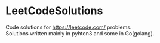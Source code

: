
# LeetCodeSolutions

Code solutions for https://leetcode.com/ problems.<br>
Solutions written mainly in pyhton3 and some in Go(golang).

